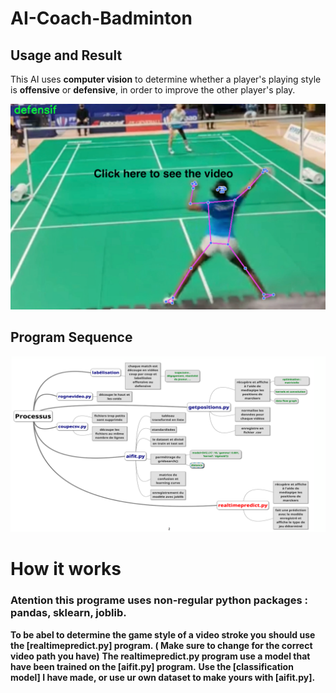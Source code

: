 # AI-Coach-Badminton

## Usage and Result 

This AI uses **computer vision** to determine whether a player's playing style is **offensive** or **defensive**, in order to improve the other player's play.

[![Result Video](imgresult.png)](https://www.youtube.com/watch?v=fyArfPT05PM)

## Program Sequence
![Program Sequence](mindmap.png)

# How it works 

### Atention this programe uses non-regular python packages : pandas, sklearn, joblib. 

**To be abel to determine the game style of a video stroke you should use the [realtimepredict.py] program. ( Make sure to change for the correct video path you have)**
**The realtimepredict.py program use a model that have been trained on the [aifit.py] program.**
**Use the [classification model] I have made, or use ur own dataset to make yours with [aifit.py].**


